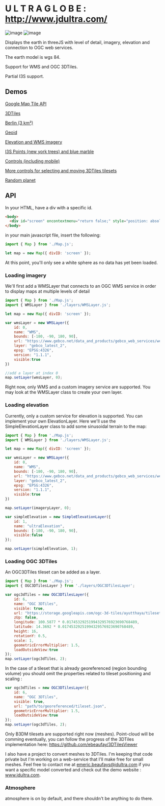 # U L T R A G L O B E  :  http://www.jdultra.com/

![image](https://github.com/ebeaufay/UltraGlobe/assets/16924300/80af2644-fa32-48c4-b0d7-3c33a590718d)
![image](https://github.com/ebeaufay/UltraGlobe/assets/16924300/83c5d224-d417-42b4-87d6-ef41823b6133)

Displays the earth in threeJS with level of detail, imagery, elevation and connection to OGC web services.

The earth model is wgs 84.

Support for WMS and OGC 3DTiles.

Partial I3S support.

## Demos

[Google Map Tile API](https://www.jdultra.com/mapTiles/index.html)

[3DTiles](https://ebeaufay.github.io/UltraGlobeDemo/)

[Berlin (3 km²)](https://www.jdultra.com/berlin/index.html)

[Geoid](https://storage.googleapis.com/jdultra.com/geoid/index.html)

[Elevation and WMS imagery](https://storage.googleapis.com/jdultra.com/elevation/index.html)

[I3S Points (new york trees) and blue marble](https://storage.googleapis.com/jdultra.com/i3s/index.html)

[Controls (including mobile)](https://storage.googleapis.com/jdultra.com/controllers/index.html)

[More controls for selecting and moving 3DTiles tilesets](https://storage.googleapis.com/jdultra.com/tilesetplacement/index.html)

[Random planet](https://www.jdultra.com/planet/index.html)

## API

In your HTML, have a div with a specific id.

````html
<body>
  <div id="screen" oncontextmenu="return false;" style="position: absolute; height:100%; width:100%; left: 0px; top:0px;"></div>
</body>
````

in your main javascript file, insert the following:

````js
import { Map } from './Map.js';

let map = new Map({ divID: 'screen' });
````

At this point, you'll only see a white sphere as no data has yet been loaded.

### Loading imagery

We'll first add a WMSLayer that connects to an OGC WMS service in order to display maps at multiple levels of detail

````js
import { Map } from './Map.js';
import { WMSLayer } from './layers/WMSLayer.js';

let map = new Map({ divID: 'screen' });

var wmsLayer = new WMSLayer({
    id: 0,
    name: "WMS",
    bounds: [-180, -90, 180, 90],
    url: "https://www.gebco.net/data_and_products/gebco_web_services/web_map_service/mapserv",
    layer: "gebco_latest_2",
    epsg: "EPSG:4326",
    version: "1.1.1",
    visible:true
})

//add a layer at index 0
map.setLayer(wmsLayer, 0);
````

Right now, only WMS and a custom imagery service are supported. You may look at the WMSLayer class to create your own layer.

### Loading elevation

Currently, only a custom service for elevation is supported. You can implement your own ElevationLayer. 
Here we'll use the SimpleElevationLayer class to add some sinusoidal terrain to the map:

````js
import { Map } from './Map.js';
import { WMSLayer } from './layers/WMSLayer.js';

let map = new Map({ divID: 'screen' });

var wmsLayer = new WMSLayer({
    id: 0,
    name: "WMS",
    bounds: [-180, -90, 180, 90],
    url: "https://www.gebco.net/data_and_products/gebco_web_services/web_map_service/mapserv",
    layer: "gebco_latest_2",
    epsg: "EPSG:4326",
    version: "1.1.1",
    visible:true
})

map.setLayer(imageryLayer, 0);

var simpleElevation = new SimpleElevationLayer({
    id: 1,
    name: "ultraElevation",
    bounds: [-180, -90, 180, 90],
    visible:false
});

map.setLayer(simpleElevation, 1);
````

### Loading OGC 3DTiles

An OGC3DTiles tileset can be added as a layer.

````js
import { Map } from './Map.js';
import { OGC3DTilesLayer } from './layers/OGC3DTilesLayer';

var ogc3dTiles = new OGC3DTilesLayer({
    id: 6,
    name: "OGC 3DTiles",
    visible: true,
    url: "https://storage.googleapis.com/ogc-3d-tiles/ayutthaya/tileset.json",
    zUp: false,
    longitude: 100.5877 * 0.01745329251994329576923690768489,
    latitude: 14.3692 * 0.01745329251994329576923690768489,
    height: 16,
    rotationY: 0.5,
    scale: 1,
    geometricErrorMultiplier: 1.5,
    loadOutsideView:true
});
map.setLayer(ogc3dTiles, 2);
````

In the case of a tileset that is already georeferenced (region bounding volume) you should omit the properties related to tileset positioning and scaling :

````js
var ogc3dTiles = new OGC3DTilesLayer({
    id: 6,
    name: "OGC 3DTiles",
    visible: true,
    url: "path/to/georeferenced/tileset.json",
    geometricErrorMultiplier: 1.5,
    loadOutsideView:true
});
map.setLayer(ogc3dTiles, 2);
````


Only B3DM tilesets are supported right now (meshes). Point-cloud will be comming eventually, you can follow the progress of the 3DTiles implementation here: https://github.com/ebeaufay/3DTilesViewer

I also have a project to convert meshes to 3DTiles. I'm keeping that code private but I'm working on a web-service that I'll make free for small meshes.
Feel free to contact me at emeric.beaufays@jdultra.com if you want a specific model converted and check out the demo website : www.jdultra.com.

### Atmosphere
atmosphere is on by default, and there shouldn't be anything to do there.

